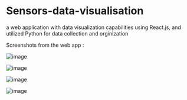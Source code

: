 # Sensors-data-visualisation
 a web  application with data visualization capabilities using React.js, and utilized Python for data  collection and orginization

Screenshots from the web app :

![image](https://github.com/aymenAbessi/Sensors-data-visualisation/assets/99690345/72ae1614-4b10-4174-ae88-aee4269e520b)

![image](https://github.com/aymenAbessi/Sensors-data-visualisation/assets/99690345/1191a7d2-4abb-41a2-af02-6e349ef4a411)

![image](https://github.com/aymenAbessi/Sensors-data-visualisation/assets/99690345/c095e09a-a3d2-49c9-ac08-b3c4b8e56d5d)

![image](https://github.com/aymenAbessi/Sensors-data-visualisation/assets/99690345/47cf9201-bfd2-43b5-addf-d0a53a805ace)
